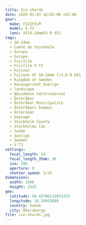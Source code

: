 ```yaml
---
title: Ice shards
date: 2020-02-03 16:02:00 +02:00
gear:
  make: FUJIFILM
  model: X-T3
  lens: XF10-24mmF4 R OIS
tags:
  - 10-24mm
  - Comté de Stockholm
  - Europa
  - Europe
  - Fujifilm
  - Fujifilm X-T3
  - Fujinon
  - Fujinon XF 10-24mm f/4.0 R OIS
  - Kingdom of Sweden
  - Konungariket Sverige
  - landscape
  - Näsuddens naturreservat
  - Österåker
  - Österåker Municipality
  - Österåkers kommun
  - Österskär
  - paysage
  - Stockholm County
  - Stockholms län
  - Suède
  - Sverige
  - Sweden
  - X-T3
settings:
  focal_length: 24
  focal_length_35mm: 36
  iso: 200
  aperture: 9
  shutter_speed: 1/35
dimensions:
  width: 3500
  height: 2333
geo:
  latitude: 59.45706133833333
  longitude: 18.29953088
  country: Suède
  city: Åkersberga
file: ice-shards.jpg
---
```



